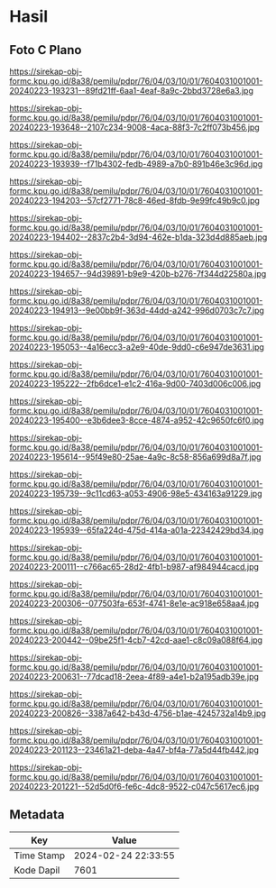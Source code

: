 # Hasil

## Foto C Plano

https://sirekap-obj-formc.kpu.go.id/8a38/pemilu/pdpr/76/04/03/10/01/7604031001001-20240223-193231--89fd21ff-6aa1-4eaf-8a9c-2bbd3728e6a3.jpg

https://sirekap-obj-formc.kpu.go.id/8a38/pemilu/pdpr/76/04/03/10/01/7604031001001-20240223-193648--2107c234-9008-4aca-88f3-7c2ff073b456.jpg

https://sirekap-obj-formc.kpu.go.id/8a38/pemilu/pdpr/76/04/03/10/01/7604031001001-20240223-193939--f71b4302-fedb-4989-a7b0-891b46e3c96d.jpg

https://sirekap-obj-formc.kpu.go.id/8a38/pemilu/pdpr/76/04/03/10/01/7604031001001-20240223-194203--57cf2771-78c8-46ed-8fdb-9e99fc49b9c0.jpg

https://sirekap-obj-formc.kpu.go.id/8a38/pemilu/pdpr/76/04/03/10/01/7604031001001-20240223-194402--2837c2b4-3d94-462e-b1da-323d4d885aeb.jpg

https://sirekap-obj-formc.kpu.go.id/8a38/pemilu/pdpr/76/04/03/10/01/7604031001001-20240223-194657--94d39891-b9e9-420b-b276-7f344d22580a.jpg

https://sirekap-obj-formc.kpu.go.id/8a38/pemilu/pdpr/76/04/03/10/01/7604031001001-20240223-194913--9e00bb9f-363d-44dd-a242-996d0703c7c7.jpg

https://sirekap-obj-formc.kpu.go.id/8a38/pemilu/pdpr/76/04/03/10/01/7604031001001-20240223-195053--4a16ecc3-a2e9-40de-9dd0-c6e947de3631.jpg

https://sirekap-obj-formc.kpu.go.id/8a38/pemilu/pdpr/76/04/03/10/01/7604031001001-20240223-195222--2fb6dce1-e1c2-416a-9d00-7403d006c006.jpg

https://sirekap-obj-formc.kpu.go.id/8a38/pemilu/pdpr/76/04/03/10/01/7604031001001-20240223-195400--e3b6dee3-8cce-4874-a952-42c9650fc6f0.jpg

https://sirekap-obj-formc.kpu.go.id/8a38/pemilu/pdpr/76/04/03/10/01/7604031001001-20240223-195614--95f49e80-25ae-4a9c-8c58-856a699d8a7f.jpg

https://sirekap-obj-formc.kpu.go.id/8a38/pemilu/pdpr/76/04/03/10/01/7604031001001-20240223-195739--9c11cd63-a053-4906-98e5-434163a91229.jpg

https://sirekap-obj-formc.kpu.go.id/8a38/pemilu/pdpr/76/04/03/10/01/7604031001001-20240223-195939--65fa224d-475d-414a-a01a-22342429bd34.jpg

https://sirekap-obj-formc.kpu.go.id/8a38/pemilu/pdpr/76/04/03/10/01/7604031001001-20240223-200111--c766ac65-28d2-4fb1-b987-af984944cacd.jpg

https://sirekap-obj-formc.kpu.go.id/8a38/pemilu/pdpr/76/04/03/10/01/7604031001001-20240223-200306--077503fa-653f-4741-8e1e-ac918e658aa4.jpg

https://sirekap-obj-formc.kpu.go.id/8a38/pemilu/pdpr/76/04/03/10/01/7604031001001-20240223-200442--09be25f1-4cb7-42cd-aae1-c8c09a088f64.jpg

https://sirekap-obj-formc.kpu.go.id/8a38/pemilu/pdpr/76/04/03/10/01/7604031001001-20240223-200631--77dcad18-2eea-4f89-a4e1-b2a195adb39e.jpg

https://sirekap-obj-formc.kpu.go.id/8a38/pemilu/pdpr/76/04/03/10/01/7604031001001-20240223-200826--3387a642-b43d-4756-b1ae-4245732a14b9.jpg

https://sirekap-obj-formc.kpu.go.id/8a38/pemilu/pdpr/76/04/03/10/01/7604031001001-20240223-201123--23461a21-deba-4a47-bf4a-77a5d44fb442.jpg

https://sirekap-obj-formc.kpu.go.id/8a38/pemilu/pdpr/76/04/03/10/01/7604031001001-20240223-201221--52d5d0f6-fe6c-4dc8-9522-c047c5617ec6.jpg


## Metadata

| Key        | Value               |
| ---------- | ------------------- |
| Time Stamp | 2024-02-24 22:33:55 |
| Kode Dapil | 7601                |



